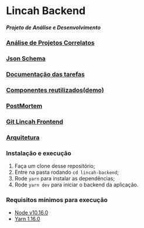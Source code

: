 # Lincah Backend
##### Projeto de Análise e Desenvolvimento

### [Análise de Projetos Correlatos](TabelaComparativa.png)

### [Json Schema](JsonSchema)

### [Documentação das tarefas](https://trello.com/b/mVidSGPW/tcc)

### [Componentes reutilizados(demo)](https://marmelab.com/react-admin-demo/#/)

### [PostMortem](POSTMORTEM.md)

### [Git Lincah Frontend](https://github.com/DiogoFGouvea/lincah-frontend)

### [Arquitetura](arquitetura.md)


### Instalação e execução

1. Faça um clone desse repositório;
2. Entre na pasta rodando `cd lincah-backend`;
3. Rode `yarn` para instalar as dependências;
4. Rode `yarn dev` para iniciar o backend da aplicação.

### Requisitos mínimos para execução
- [Node v10.16.0](https://nodejs.org/dist/v10.16.0/)
- [Yarn 1.16.0](https://yarnpkg.com/lang/en/docs/install/#windows-stable)
